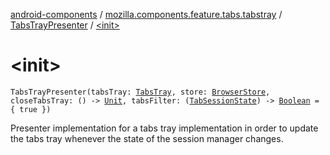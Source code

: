 [android-components](../../index.md) / [mozilla.components.feature.tabs.tabstray](../index.md) / [TabsTrayPresenter](index.md) / [&lt;init&gt;](./-init-.md)

# &lt;init&gt;

`TabsTrayPresenter(tabsTray: `[`TabsTray`](../../mozilla.components.concept.tabstray/-tabs-tray/index.md)`, store: `[`BrowserStore`](../../mozilla.components.browser.state.store/-browser-store/index.md)`, closeTabsTray: () -> `[`Unit`](https://kotlinlang.org/api/latest/jvm/stdlib/kotlin/-unit/index.html)`, tabsFilter: (`[`TabSessionState`](../../mozilla.components.browser.state.state/-tab-session-state/index.md)`) -> `[`Boolean`](https://kotlinlang.org/api/latest/jvm/stdlib/kotlin/-boolean/index.html)` = { true })`

Presenter implementation for a tabs tray implementation in order to update the tabs tray whenever
the state of the session manager changes.

